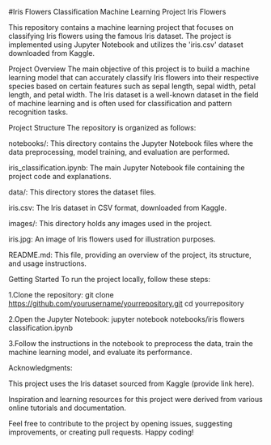 #Iris Flowers Classification Machine Learning Project
Iris Flowers

This repository contains a machine learning project that focuses on classifying Iris flowers using the famous Iris dataset. The project is implemented using Jupyter Notebook and utilizes the 'iris.csv' dataset downloaded from Kaggle.

Project Overview
The main objective of this project is to build a machine learning model that can accurately classify Iris flowers into their respective species based on certain features such as sepal length, sepal width, petal length, and petal width. The Iris dataset is a well-known dataset in the field of machine learning and is often used for classification and pattern recognition tasks.

Project Structure
The repository is organized as follows:

notebooks/: This directory contains the Jupyter Notebook files where the data preprocessing, model training, and evaluation are performed.

iris_classification.ipynb: The main Jupyter Notebook file containing the project code and explanations.

data/: This directory stores the dataset files.

iris.csv: The Iris dataset in CSV format, downloaded from Kaggle.

images/: This directory holds any images used in the project.

iris.jpg: An image of Iris flowers used for illustration purposes.

README.md: This file, providing an overview of the project, its structure, and usage instructions.

Getting Started
To run the project locally, follow these steps:

1.Clone the repository:
git clone https://github.com/yourusername/yourrepository.git
cd yourrepository

2.Open the Jupyter Notebook:
jupyter notebook notebooks/iris flowers classification.ipynb

3.Follow the instructions in the notebook to preprocess the data, train the machine learning model, and evaluate its performance.

Acknowledgments:

This project uses the Iris dataset sourced from Kaggle (provide link here).

Inspiration and learning resources for this project were derived from various online tutorials and documentation.

Feel free to contribute to the project by opening issues, suggesting improvements, or creating pull requests. Happy coding!

